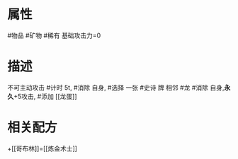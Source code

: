 # 属性
#物品 
#矿物 
#稀有 
基础攻击力=0
# 描述
不可主动攻击
#计时 5t, #消除 自身, #选择 一张 #史诗 牌
相邻 #龙 #消除 自身,**永久**+5攻击, #添加 [[龙蛋]]
# 相关配方
+[[哥布林]]=[[炼金术士]]